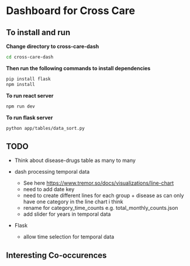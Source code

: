 # Dashboard for Cross Care

## To install and run

**Change directory to cross-care-dash**
```bash
cd cross-care-dash
```

**Then run the following commands to install dependencies**
```bash
pip install flask
npm install
```

**To run react server**
```bash
npm run dev
```

**To run flask server**
```bash
python app/tables/data_sort.py
```


## TODO
- Think about disease-drugs table as many to many

- dash processing temporal data
  - See here https://www.tremor.so/docs/visualizations/line-chart
  - need to add date key 
  - need to create different lines for each group + disease as can only have one category in the line chart i think 
  - rename for category_time_counts e.g. total_monthly_counts.json
  - add slider for years in temporal data
- Flask
  - allow time selection for temporal data

## Interesting Co-occurences

